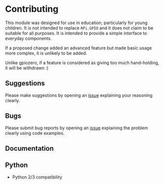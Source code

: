 # Contributing

This module was designed for use in education; particularly for young children.
It is not intended to replace `RPi.GPIO` and it does not claim to be suitable
for all purposes. It is intended to provide a simple interface to everyday
components.

If a proposed change added an advanced feature but made basic usage more
complex, it is unlikely to be added.

Unlike gpiozero, if a feature is considered as giving too much hand-holding, it will be withdrawn :)

## Suggestions

Please make suggestions by opening an
[issue](https://github.com/RPi-Distro/python-gpiozero/issues) explaining your
reasoning clearly.

## Bugs

Please submit bug reports by opening an
[issue](https://github.com/RPi-Distro/python-gpiozero/issues) explaining the
problem clearly using code examples.

## Documentation



## Python

- Python 2/3 compatibility
